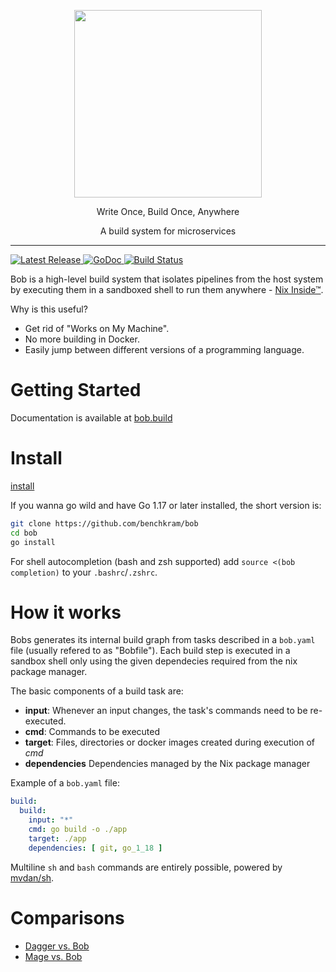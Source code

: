 
<p align="center">
  <img  width="300" src="https://bob.build/assets/logo.654a7917.svg" />
</p>
<p align="center">
Write Once, Build Once, Anywhere
</p>
<p align="center">
A build system for microservices
</p>

---

<p>
    <a href="https://github.com/benchkram/bob/releases">
        <img src="https://img.shields.io/github/release/benchkram/bob.svg" alt="Latest Release">
    </a>
    <a href="https://pkg.go.dev/github.com/benchkram/bob?tab=doc">
        <img src="https://godoc.org/github.com/golang/gddo?status.svg" alt="GoDoc">
    </a>
    <a href="https://github.com/benchkram/bob/actions">
        <img src="https://github.com/benchkram/bob/actions/workflows/main.yml/badge.svg" alt="Build Status">
    </a>
</p>


Bob is a high-level build system that isolates pipelines from the host system by executing them in a sandboxed shell to run them anywhere - [Nix Inside™](https://nixos.org/).

Why is this useful?

* Get rid of "Works on My Machine".
* No more building in Docker.
* Easily jump between different versions of a programming language.




# Getting Started

Documentation is available at [bob.build](https://bob.build/docs)

# Install

[install](https://bob.build/docs/getting-started/installation)

If you wanna go wild and have Go 1.17 or later installed, the short version is:

```bash
git clone https://github.com/benchkram/bob
cd bob
go install
```

For shell autocompletion (bash and zsh supported) add `source <(bob completion)` to your `.bashrc`/`.zshrc`.

# How it works
Bobs generates its internal build graph from tasks described in a `bob.yaml` file (usually refered to as "Bobfile").
Each build step is executed in a sandbox shell only using the given dependecies required from the nix package manager.

The basic components of a build task are:

- **input**: Whenever an input changes, the task's commands need to be re-executed.
- **cmd**: Commands to be executed
- **target**: Files, directories or docker images created during execution of *cmd*
- **dependencies** Dependencies managed by the Nix package manager

Example of a `bob.yaml` file:

```yaml
build:
  build:
    input: "*"
    cmd: go build -o ./app
    target: ./app
    dependencies: [ git, go_1_18 ]
```

Multiline `sh` and `bash` commands are entirely possible, powered by [mvdan/sh](https://github.com/mvdan/sh).



# Comparisons
* [Dagger vs. Bob](https://medium.com/benchkram/dagger-vs-bob-2e917cd185d3)
* [Mage vs. Bob](https://medium.com/benchkram/build-system-comparison-mage-vs-bob-aaf4665e3d5c)